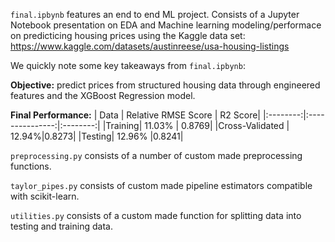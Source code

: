 `final.ipbynb`  features an end to end ML project. Consists of a Jupyter Notebook presentation on EDA and Machine learning modeling/performace 
on predicticing housing prices using the Kaggle data set: https://www.kaggle.com/datasets/austinreese/usa-housing-listings

We quickly note some key takeaways from `final.ipbynb`:

**Objective:** predict prices from structured housing data through engineered features and the XGBoost Regression model.

**Final Performance:** 
|   Data    | Relative RMSE Score | R2 Score|
|:--------:|:---------------:|:--------:|
|Training| 11.03% | 0.8769|
|Cross-Validated | 12.94%|0.8273|
|Testing| 12.96% |0.8241|



`preprocessing.py` consists of a number of custom made preprocessing functions.

`taylor_pipes.py` consists of custom made pipeline estimators compatible with scikit-learn.

`utilities.py` consists of a custom made function for splitting data into testing and training data.
